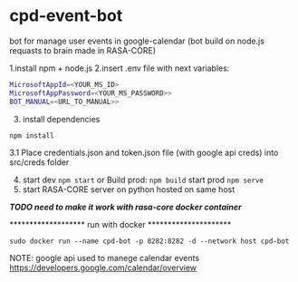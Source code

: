 # cpd-event-bot
bot for manage user events in google-calendar
(bot build on node.js requasts to brain made in RASA-CORE)

1.install npm + node.js
2.insert  .env file with next variables:

```bash
MicrosoftAppId=<YOUR_MS_ID>
MicrosoftAppPassword=<YOUR_MS_PASSWORD>>
BOT_MANUAL=<URL_TO_MANUAL>>
```

3. install dependencies
```
npm install
```

3.1 Place credentials.json and token.json file (with google api creds) into src/creds folder

4. start dev
``
npm start
``
or Build prod:
``
npm build
``
start prod 
``npm serve``
5. start RASA-CORE server on python hosted on same host

**_TODO need to make it work with rasa-core docker container_**

******************* run with docker *********************
```
sudo docker run --name cpd-bot -p 8282:8282 -d --network host cpd-bot
```

NOTE:
google api used to manege calendar events
https://developers.google.com/calendar/overview
